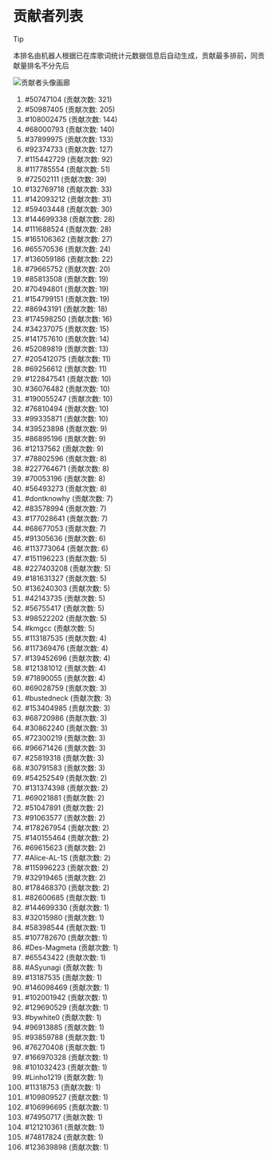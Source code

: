 # 贡献者列表

> [!TIP]
> 本排名由机器人根据已在库歌词统计元数据信息后自动生成，贡献最多排前，同贡献量排名不分先后

![贡献者头像画廊](./CONTRIBUTORS.svg)

1. #50747104 (贡献次数: 321)
2. #50987405 (贡献次数: 205)
3. #108002475 (贡献次数: 144)
4. #68000793 (贡献次数: 140)
5. #37899975 (贡献次数: 133)
6. #92374733 (贡献次数: 127)
7. #115442729 (贡献次数: 92)
8. #117785554 (贡献次数: 51)
9. #72502111 (贡献次数: 39)
10. #132769718 (贡献次数: 33)
11. #142093212 (贡献次数: 31)
12. #59403448 (贡献次数: 30)
13. #144699338 (贡献次数: 28)
14. #111688524 (贡献次数: 28)
15. #165106362 (贡献次数: 27)
16. #65570536 (贡献次数: 24)
17. #136059186 (贡献次数: 22)
18. #79665752 (贡献次数: 20)
19. #85813508 (贡献次数: 19)
20. #70494801 (贡献次数: 19)
21. #154799151 (贡献次数: 19)
22. #86943191 (贡献次数: 18)
23. #174598250 (贡献次数: 16)
24. #34237075 (贡献次数: 15)
25. #141757610 (贡献次数: 14)
26. #52089819 (贡献次数: 13)
27. #205412075 (贡献次数: 11)
28. #69256612 (贡献次数: 11)
29. #122847541 (贡献次数: 10)
30. #36076482 (贡献次数: 10)
31. #190055247 (贡献次数: 10)
32. #76810494 (贡献次数: 10)
33. #99335871 (贡献次数: 10)
34. #39523898 (贡献次数: 9)
35. #86895196 (贡献次数: 9)
36. #12137562 (贡献次数: 9)
37. #78802596 (贡献次数: 8)
38. #227764671 (贡献次数: 8)
39. #70053196 (贡献次数: 8)
40. #56493273 (贡献次数: 8)
41. #dontknowhy (贡献次数: 7)
42. #83578994 (贡献次数: 7)
43. #177028641 (贡献次数: 7)
44. #68677053 (贡献次数: 7)
45. #91305636 (贡献次数: 6)
46. #113773064 (贡献次数: 6)
47. #151196223 (贡献次数: 5)
48. #227403208 (贡献次数: 5)
49. #181631327 (贡献次数: 5)
50. #136240303 (贡献次数: 5)
51. #42143735 (贡献次数: 5)
52. #56755417 (贡献次数: 5)
53. #98522202 (贡献次数: 5)
54. #kmgcc (贡献次数: 5)
55. #113187535 (贡献次数: 4)
56. #117369476 (贡献次数: 4)
57. #139452696 (贡献次数: 4)
58. #121381012 (贡献次数: 4)
59. #71890055 (贡献次数: 4)
60. #69028759 (贡献次数: 3)
61. #bustedneck (贡献次数: 3)
62. #153404985 (贡献次数: 3)
63. #68720986 (贡献次数: 3)
64. #30862240 (贡献次数: 3)
65. #72300219 (贡献次数: 3)
66. #96671426 (贡献次数: 3)
67. #25819318 (贡献次数: 3)
68. #30791583 (贡献次数: 3)
69. #54252549 (贡献次数: 2)
70. #131374398 (贡献次数: 2)
71. #69021881 (贡献次数: 2)
72. #51047891 (贡献次数: 2)
73. #91063577 (贡献次数: 2)
74. #178267954 (贡献次数: 2)
75. #140155464 (贡献次数: 2)
76. #69615623 (贡献次数: 2)
77. #Alice-AL-1S (贡献次数: 2)
78. #115996223 (贡献次数: 2)
79. #32919465 (贡献次数: 2)
80. #178468370 (贡献次数: 2)
81. #82600685 (贡献次数: 1)
82. #144699330 (贡献次数: 1)
83. #32015980 (贡献次数: 1)
84. #58398544 (贡献次数: 1)
85. #107782670 (贡献次数: 1)
86. #Des-Magmeta (贡献次数: 1)
87. #65543422 (贡献次数: 1)
88. #ASyunagi (贡献次数: 1)
89. #13187535 (贡献次数: 1)
90. #146098469 (贡献次数: 1)
91. #102001942 (贡献次数: 1)
92. #129690529 (贡献次数: 1)
93. #bywhite0 (贡献次数: 1)
94. #96913885 (贡献次数: 1)
95. #93859788 (贡献次数: 1)
96. #76270408 (贡献次数: 1)
97. #166970328 (贡献次数: 1)
98. #101032423 (贡献次数: 1)
99. #Linho1219 (贡献次数: 1)
100. #11318753 (贡献次数: 1)
101. #109809527 (贡献次数: 1)
102. #106996695 (贡献次数: 1)
103. #74950717 (贡献次数: 1)
104. #121210361 (贡献次数: 1)
105. #74817824 (贡献次数: 1)
106. #123639898 (贡献次数: 1)
